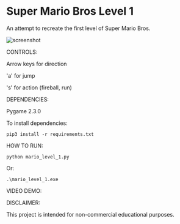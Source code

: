 Super Mario Bros Level 1
=============

An attempt to recreate the first level of Super Mario Bros.

![screenshot](https://raw.github.com/justinmeister/Mario-Level-1/master/screenshot.png)

CONTROLS: 

Arrow keys for direction

'a' for jump

's' for action (fireball, run)


DEPENDENCIES:

Pygame 2.3.0

To install dependencies:

	pip3 install -r requirements.txt

HOW TO RUN:

	python mario_level_1.py

Or:

	.\mario_level_1.exe

VIDEO DEMO:

   
DISCLAIMER:

This project is intended for non-commercial educational purposes.

